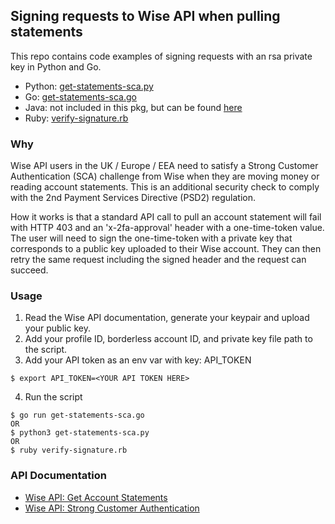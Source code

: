 ## Signing requests to Wise API when pulling statements
This repo contains code examples of signing requests with an rsa private key in Python and Go. 

- Python: [get-statements-sca.py](https://github.com/jtrotsky/tw-sca-signatures/blob/main/get-statements-sca.py)
- Go: [get-statements-sca.go](https://github.com/jtrotsky/tw-sca-signatures/blob/main/get-statements-sca.go)
- Java: not included in this pkg, but can be found [here](https://github.com/transferwise/digital-signatures) 
- Ruby: [verify-signature.rb](https://github.com/jtrotsky/tw-sca-signatures/blob/main/verify-signature.rb)

### Why
Wise API users in the UK / Europe / EEA need to satisfy a Strong Customer Authentication (SCA) challenge from Wise when they are moving money or reading account statements. This is an additional security check to comply with the 2nd Payment Services Directive (PSD2) regulation. 

How it works is that a standard API call to pull an account statement will fail with HTTP 403 and an 'x-2fa-approval' header with a one-time-token value. The user will need to sign the one-time-token with a private key that corresponds to a public key uploaded to their Wise account. They can then retry the same request including the signed header and the request can succeed.

### Usage
1. Read the Wise API documentation, generate your keypair and upload your public key.
2. Add your profile ID, borderless account ID, and private key file path to the script.
3. Add your API token as an env var with key: API_TOKEN
```
$ export API_TOKEN=<YOUR API TOKEN HERE>
```
4. Run the script 
```
$ go run get-statements-sca.go
OR
$ python3 get-statements-sca.py
OR
$ ruby verify-signature.rb
```

### API Documentation
- [Wise API: Get Account Statements](https://api-docs.transferwise.com/#borderless-accounts-get-account-statement)
- [Wise API: Strong Customer Authentication](https://api-docs.transferwise.com/#strong-customer-authentication)
